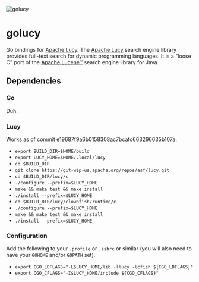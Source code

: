 ![golucy](https://raw.github.com/philipsoutham/golucy/devel/artwork/golucy.png)

# golucy
Go bindings for [Apache Lucy][1]. The [Apache Lucy][1] search engine library provides full-text search for dynamic 
programming languages. It is a "loose C" port of the [Apache Lucene™][2] search engine library for Java.


## Dependencies

### Go
Duh.

### Lucy
Works as of commit [e19687f9a6b0158308ac7bcafc663296635b107a][3].
+ `export BUILD_DIR=$HOME/build`
+ `export LUCY_HOME=$HOME/.local/lucy`
+ `cd $BUILD_DIR`
+ `git clone https://git-wip-us.apache.org/repos/asf/lucy.git`
+ `cd $BUILD_DIR/lucy/c`
+ `./configure --prefix=$LUCY_HOME`
+ `make && make test && make install`
+ `./install --prefix=$LUCY_HOME`
+ `cd $BUILD_DIR/lucy/clownfish/runtime/c`
+ `./configure --prefix=$LUCY_HOME`
+ `make && make test && make install`
+ `./install --prefix=$LUCY_HOME`

### Configuration
Add the following to your `.profile` or `.zshrc` or similar (you will also need to have your `GOHOME` and/or `GOPATH` set).
+ `export CGO_LDFLAGS="-L$LUCY_HOME/lib -llucy -lcfish ${CGO_LDFLAGS}"`
+ `export CGO_CFLAGS="-I$LUCY_HOME/include ${CGO_CFLAGS}"`

[1]: http://lucy.apache.org/
[2]: http://lucene.apache.org/
[3]: https://git-wip-us.apache.org/repos/asf?p=lucy.git;a=commit;h=e19687f9a6b0158308ac7bcafc663296635b107a
